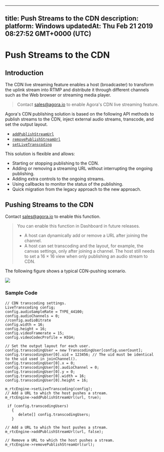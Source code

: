 
---
title: Push Streams to the CDN
description: 
platform: Windows
updatedAt: Thu Feb 21 2019 08:27:52 GMT+0000 (UTC)
---
# Push Streams to the CDN
## Introduction

The CDN live streaming feature enables a host (broadcaster) to transform the uplink stream into RTMP and distribute it through different channels such as the Web browser or streaming media player. 

> Contact sales@agora.io to enable Agora's CDN live streaming feature. 

Agora's CDN publishing solution is based on the following API methods to publish streams to the CDN, inject external audio streams, transcode, and set the output layout.

-   [`addPublishStreamUrl`](https://docs.agora.io/en/Audio%20Broadcast/API%20Reference/cpp/classagora_1_1rtc_1_1_i_rtc_engine.html#a5d62a13bd8391af83fb4ce123450f839)
-   [`removePublishStreamUrl`](https://docs.agora.io/en/Audio%20Broadcast/API%20Reference/cpp/classagora_1_1rtc_1_1_i_rtc_engine.html#a30e6c64cb616fbd78bedd8c516c320e7)
-   [`setLiveTranscoding`](https://docs.agora.io/en/Audio%20Broadcast/API%20Reference/cpp/classagora_1_1rtc_1_1_i_rtc_engine.html#a0601e4671357dc1ec942cccc5a6a1dde)

This solution is flexible and allows:

-   Starting or stopping publishing to the CDN.
-   Adding or removing a streaming URL without interrupting the ongoing publishing.
-   Adding extra controls to the ongoing streams.
-   Using callbacks to monitor the status of the publishing.
-   Quick migration from the legacy approach to the new approach.

## Pushing Streams to the CDN

Contact [sales@agora.io](mailto:sales@agora.io) to enable this function.

> You can enable this function in Dashboard in future releases.
> -  A host can dynamically add or remove a URL after joining the channel.
> -  A host can set transcoding and the layout, for example, the canvas settings, only after joining a channel. The host still needs to set a 16 &times; 16 view when only publishing an audio stream to CDN.

The following figure shows a typical CDN-pushing scenario.

![](https://web-cdn.agora.io/docs-files/1550737618781)


### Sample Code

```
// CDN transcoding settings.
LiveTranscoding config;
config.audioSampleRate = TYPE_44100;
config.audioChannels = 0;
//config.audioBitrate
config.width = 16;
config.height = 16;
config.videoFramerate = 15;
config.videoCodecProfile = HIGH;

// Set the output layout for each user.
config.transcodingUser = new TranscodingUser[config.userCount];
config.transcodingUser[0].uid = 123456; // The uid must be identical to the uid used in joinChannel().
config.transcodingUser[0].x = 0;
config.transcodingUser[0].audioChannel = 0;
config.transcodingUser[0].y = 0;
config.transcodingUser[0].width = 16;
config.transcodingUser[0].height = 16;

m_rtcEngine->setLiveTranscoding(config);
// Add a URL to which the host pushes a stream.
m_rtcEngine->addPublishStreamUrl(url, true);

 if (config.transcodingUsers)
   {
      delete[] config.transcodingUsers;
   }
```

```
// Add a URL to which the host pushes a stream.
m_rtcEngine->addPublishStreamUrl(url, false);
```

```
// Remove a URL to which the host pushes a stream.
m_rtcEngine->removePublishStreamUrl(url);
```



